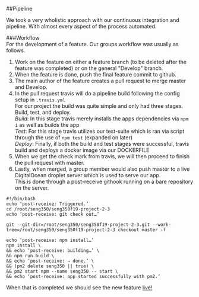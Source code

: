 ##Pipeline

We took a very wholistic approach with our continuous integration and pipeline. With almost every aspect of the process automated.  

###Workflow  
For the development of a feature. Our groups workflow was usually as follows.  

1. Work on the feature on either a feature branch (to be deleted after the feature was completed) or on the general "Develop" branch.  
2. When the feature is done, push the final feature commit to github.  
3. The main author of the feature creates a pull request to merge master and Develop.  
4. In the pull request travis will do a pipeline build following the config setup in `.travis.yml`  
  For our project the build was quite simple and only had three stages. Build, test, and deploy.  
  *Build*: In this stage travis merely installs the apps dependencies via `npm i` as well as builds the app  
  *Test*: For this stage travis utilizes our test-suite which is ran via script through the use of `npm test` (expanded on later)  
  *Deploy*: Finally, if both the build and test stages were successful, travis build and deploys a docker image via our DOCKERFILE  
5. When we get the check mark from travis, we will then proceed to finish the pull request with master.  
6. Lastly, when merged, a group member would also push master to a live DigitalOcean droplet server which is used to serve our app.  
  This is done through a post-receive githook running on a bare repository on the server.
  
  ```
#!/bin/bash
echo ‘post-receive: Triggered.’
cd /root/seng350/seng350f19-project-2-3
echo ‘post-receive: git check out…’

git --git-dir=/root/seng350/seng350f19-project-2-3.git --work-tree=/root/seng350/seng350f19-project-2-3 checkout master -f

echo ‘post-receive: npm install…’
npm install \
&& echo ‘post-receive: building…’ \
&& npm run build \
&& echo ‘post-receive: → done.’ \
&& (pm2 delete seng350 || true) \
&& pm2 start npm --name seng350 -- start \
&& echo ‘post-receive: app started successfully with pm2.‘
```

When that is completed we should see the new feature [live!](https://seng350.roubekas.com)
